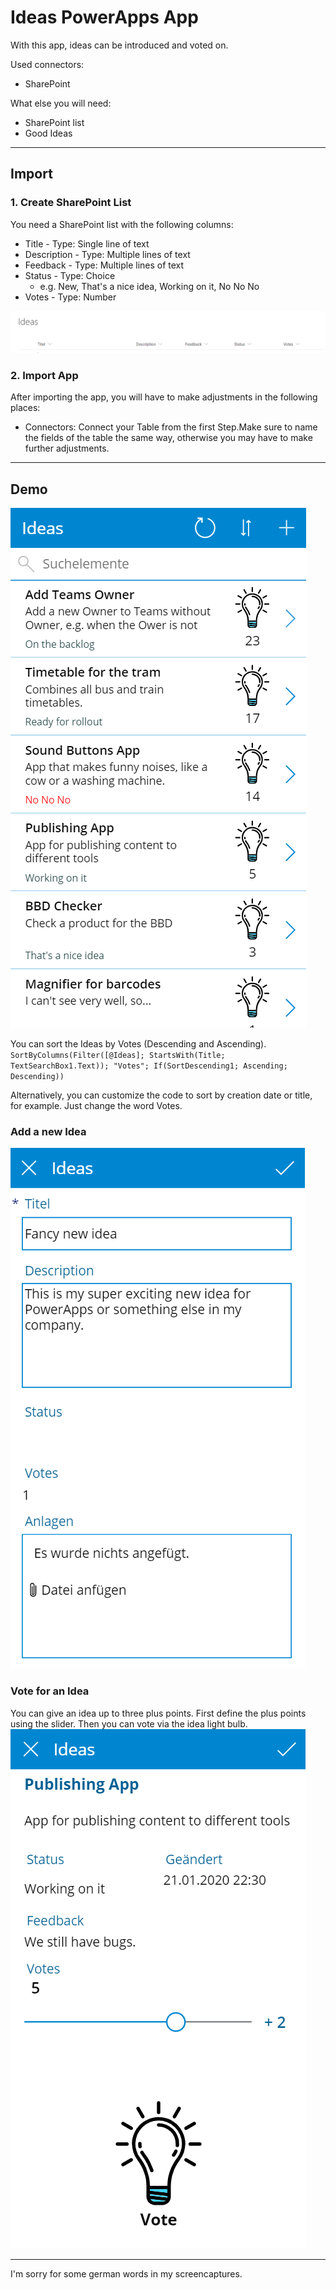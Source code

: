# Ideas PowerApps App

With this app, ideas can be introduced and voted on.

Used connectors: 
- SharePoint


What else you will need: 
- SharePoint list
- Good Ideas
---------
## Import 

### 1. Create SharePoint List
You need a SharePoint list with the following columns:
- Title - Type: Single line of text
- Description - Type: Multiple lines of text
- Feedback - Type: Multiple lines of text
- Status - Type: Choice 
    - e.g. New, That's a nice idea, Working on it, No No No
- Votes - Type: Number

![Example of a SharePoint List](SharePointList_Ideas.png)


### 2. Import App
After importing the app, you will have to make adjustments in the following places:

- Connectors: Connect your Table from the first Step.Make sure to name the fields of the table the same way, otherwise you may have to make further adjustments.

----------
## Demo

![HomeScreen of Ideas App](IdeasApp_Home.png)

You can sort the Ideas by Votes (Descending and Ascending). 
`SortByColumns(Filter([@Ideas]; StartsWith(Title; TextSearchBox1.Text)); "Votes"; If(SortDescending1; Ascending; Descending))`

Alternatively, you can customize the code to sort by creation date or title, for example. Just change the word Votes.

### Add a new Idea
![alt](IdeasApp_NewForm.png)

### Vote for an Idea
You can give an idea up to three plus points. First define the plus points using the slider. Then you can vote via the idea light bulb.
![alt](IdeasApp_vote.png)


-------------
I'm sorry for some german words in my screencaptures. 
